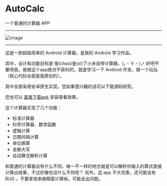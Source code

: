 # AutoCalc
一个普通的计算器 APP

---

![image](https://github.com/imengyu/AutoCalc/blob/master/image.png)

---

这是一款超级简单的 Android 计算器，是我的 Android 学习作品。
 
其中，设计和功能目标是 借(chao)鉴(xi)了小米自带计算器，(。・∀・)ノ 好吧不要喷我，我做这个app绝对不获利的，就是学习一下 Android 开发，做一个玩玩（核心代码全部是我原创的）。

其中全部采用安卓原生实现，您如果感兴趣的话可以下载源码研究。

您也可以 [直接下载apk](https://github.com/imengyu/AutoCalc/raw/master/app-debug.apk) 安装查看效果。

这个计算器实现了几个功能：
    
* 标准计算器
* 科学计算器、数学函数
* 逻辑计算
* 日期间隔计算
* 单位换算
* 金额大写
* 自动算式解析计算

和普通的计算器没有什么不同，唯一不一样的地方就是可以解析你输入的算式直接计算出结果，不过好像也没什么不同吧？
另外，这 app 不大完善，还可能会有 BUG ，不要拿他来做精密计算呦，可能会出问题。
